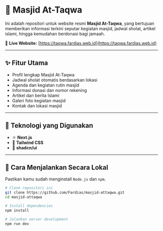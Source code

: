 # 🕌 Masjid At-Taqwa

Ini adalah repositori untuk website resmi **Masjid At-Taqwa**, yang bertujuan memberikan informasi terkini seputar kegiatan masjid, jadwal sholat, artikel islami, hingga kemudahan berdonasi bagi jamaah.

🔗 **Live Website:** [https://taqwa.fardias.web.id](https://taqwa.fardias.web.id)

---

## ✨ Fitur Utama

- Profil lengkap Masjid At-Taqwa
- Jadwal sholat otomatis berdasarkan lokasi
- Agenda dan kegiatan rutin masjid
- Informasi donasi dan nomor rekening
- Artikel dan berita Islami
- Galeri foto kegiatan masjid
- Kontak dan lokasi masjid

---

## 🧰 Teknologi yang Digunakan

- ⚛️ **Next.js**
- 🎨 **Tailwind CSS**
- 🧩 **shadcn/ui**

---

## 🚀 Cara Menjalankan Secara Lokal

Pastikan kamu sudah menginstall `Node.js` dan `npm`.

```bash
# Clone repositori ini
git clone https://github.com/Fardias/masjid-attaqwa.git
cd masjid-attaqwa

# Install dependencies
npm install

# Jalankan server development
npm run dev

